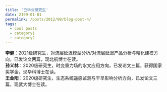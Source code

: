 ```yaml
---
title: '已毕业研究生'
date: 2199-01-01
permalink: /posts/2012/08/blog-post-4/
tags:
  - cool posts
  - category1
  - category2
---
```


**李健**：2021级研究生，对流层延迟模型分析/对流层延迟产品分析与精化建模方向，已发论文两篇，现北航博士在读。             
**孙义林**：2020级研究生，时变重力场的水文应用方向，已发论文三篇，获得国家奖学金，现华科博士在读。             
**王金阳**：2020级研究生，生态系统遥感监测与干旱影响分析方向，已发论文三篇，现武大博士在读。             

